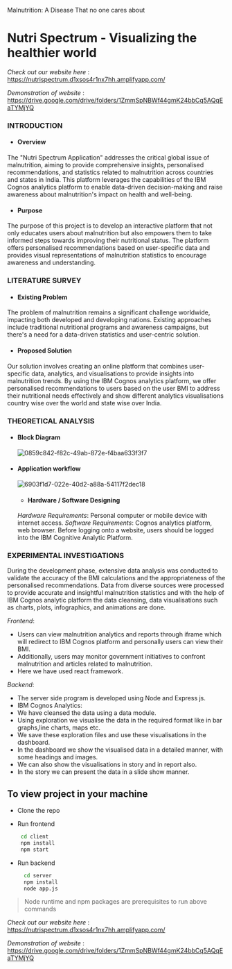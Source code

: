 
Malnutrition: A Disease That no one cares about

# Nutri Spectrum - Visualizing the healthier world

*Check out our website here* : https://nutrispectrum.d1xsos4r1nx7hh.amplifyapp.com/

*Demonstration of website* : https://drive.google.com/drive/folders/1ZmmSpNBWf44gmK24bbCq5AQqEaTYMjYQ

### INTRODUCTION
- #### Overview
The "Nutri Spectrum Application" addresses the critical global issue of malnutrition, aiming to provide comprehensive insights, personalised recommendations, and statistics related to malnutrition across countries and states in India. This platform leverages the capabilities of the IBM Cognos analytics platform to enable data-driven decision-making and raise awareness about malnutrition's impact on health and well-being.
- #### Purpose
The purpose of this project is to develop an interactive platform that not only educates users about malnutrition but also empowers them to take informed steps towards improving their nutritional status. The platform offers personalised recommendations based on user-specific data and provides visual representations of malnutrition statistics to encourage awareness and understanding.
### LITERATURE SURVEY
- #### Existing Problem
The problem of malnutrition remains a significant challenge worldwide, impacting both developed and developing nations. Existing approaches include traditional nutritional programs and awareness campaigns, but there's a need for a data-driven statistics and user-centric solution.
- ####  Proposed Solution
Our solution involves creating an online platform that combines user-specific data, analytics, and visualisations to provide insights into malnutrition trends. By using the IBM Cognos analytics platform, we offer personalised recommendations to users based on the user BMI to address their nutritional needs effectively and show different analytics visualisations country wise over the world and state wise over India.
### THEORETICAL ANALYSIS
- #### Block Diagram
     ![0859c842-f82c-49ab-872e-f4baa633f3f7](https://github.com/smartinternz02/SBSPS-Challenge-10145-Malnutrition-A-Disease-That-no-one-cares-about/assets/94107398/f43a16eb-93c9-4873-86fe-8e6fa3092666)

- #### Application workflow
   ![6903f1d7-022e-40d2-a88a-54117f2dec18](https://github.com/smartinternz02/SBSPS-Challenge-10145-Malnutrition-A-Disease-That-no-one-cares-about/assets/94107398/865efb58-298b-4b71-9aa5-6bc9b4ada92a)

   - #### Hardware / Software Designing
  *Hardware Requirements*: Personal computer or mobile device with internet access.
*Software Requirements*: Cognos analytics platform, web browser.
Before logging onto a website, users should be logged into the IBM Cognitive Analytic Platform.

### EXPERIMENTAL INVESTIGATIONS
During the development phase, extensive data analysis was conducted to validate the accuracy of the BMI calculations and the appropriateness of the personalised recommendations. Data from diverse sources were processed to provide accurate and insightful malnutrition statistics and with the help of IBM Cognos analytic platform the data cleansing, data visualisations such as charts, plots, infographics, and animations are done. 
   
  *Frontend*: 
 - Users can view malnutrition analytics and reports through iframe which will  redirect to IBM Cognos platform and personally users can view their BMI.
- Additionally, users may monitor government initiatives to confront malnutrition and articles related to malnutrition.
- Here we have used  react framework.

*Backend*:
- The server side program is developed using Node and Express js.
- IBM Cognos Analytics: 
- We have cleansed the data using a data module.
- Using exploration we visualise the data in the required format like in bar graphs,line charts, maps etc.
- We save these exploration files and use these visualisations in the dashboard.
- In the dashboard we show the visualised data in a detailed manner, with some headings and images.
- We can also show the visualisations in  story and in report also.
- In the story we can present the data in a slide show manner.




## To view project in your machine
- Clone the repo
- Run frontend
    ```  sh
     cd client
     npm install
     npm start
    ```
     
- Run backend
   ``` sh
     cd server
     npm install
     node app.js
     ```
     
> Node runtime and npm packages are prerequisites to run above commands

*Check out our website here* : https://nutrispectrum.d1xsos4r1nx7hh.amplifyapp.com/

*Demonstration of website* : https://drive.google.com/drive/folders/1ZmmSpNBWf44gmK24bbCq5AQqEaTYMjYQ
